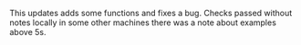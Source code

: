 This updates adds some functions and fixes a bug.
Checks passed without notes locally in some other machines there was a note about examples above 5s. 

